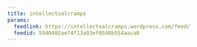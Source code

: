 ```yaml
---
title: intellectualcramps
params:
  feedlink: https://intellectualcramps.wordpress.com/feed/
  feedid: 5940402ae74f13a03ef8548b554aaca6
---
```

